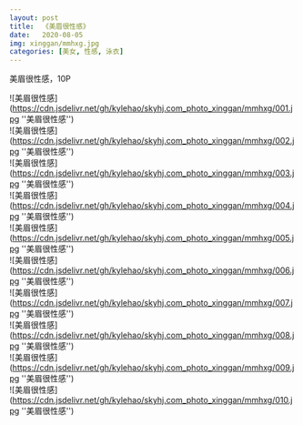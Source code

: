 ```yaml
---
layout: post
title:  《美眉很性感》
date:   2020-08-05
img: xinggan/mmhxg.jpg
categories: [美女, 性感, 泳衣]
---
```


美眉很性感，10P

![美眉很性感](https://cdn.jsdelivr.net/gh/kylehao/skyhj.com_photo_xinggan/mmhxg/001.jpg ''美眉很性感'') <br>
![美眉很性感](https://cdn.jsdelivr.net/gh/kylehao/skyhj.com_photo_xinggan/mmhxg/002.jpg ''美眉很性感'') <br>
![美眉很性感](https://cdn.jsdelivr.net/gh/kylehao/skyhj.com_photo_xinggan/mmhxg/003.jpg ''美眉很性感'') <br>
![美眉很性感](https://cdn.jsdelivr.net/gh/kylehao/skyhj.com_photo_xinggan/mmhxg/004.jpg ''美眉很性感'') <br>
![美眉很性感](https://cdn.jsdelivr.net/gh/kylehao/skyhj.com_photo_xinggan/mmhxg/005.jpg ''美眉很性感'') <br>
![美眉很性感](https://cdn.jsdelivr.net/gh/kylehao/skyhj.com_photo_xinggan/mmhxg/006.jpg ''美眉很性感'') <br>
![美眉很性感](https://cdn.jsdelivr.net/gh/kylehao/skyhj.com_photo_xinggan/mmhxg/007.jpg ''美眉很性感'') <br>
![美眉很性感](https://cdn.jsdelivr.net/gh/kylehao/skyhj.com_photo_xinggan/mmhxg/008.jpg ''美眉很性感'') <br>
![美眉很性感](https://cdn.jsdelivr.net/gh/kylehao/skyhj.com_photo_xinggan/mmhxg/009.jpg ''美眉很性感'') <br>
![美眉很性感](https://cdn.jsdelivr.net/gh/kylehao/skyhj.com_photo_xinggan/mmhxg/010.jpg ''美眉很性感'') <br>
